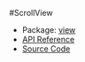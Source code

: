 #ScrollView

* Package: [view](http://rikulo.org/api/_/rikulo_view.html)
* [API Reference](http://rikulo.org/api/_/rikulo_view/ScrollView.html)
* [Source Code](https://github.com/rikulo/rikulo/blob/master/client/view/src/ScrollView.dart)